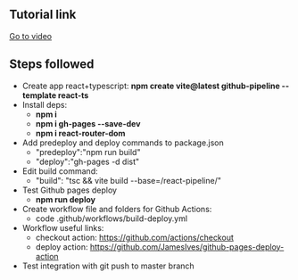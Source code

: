 ## Tutorial link

[Go to video](https://www.youtube.com/watch?v=e3SV6tYztz0)

## Steps followed

- Create app react+typescript: **npm create vite@latest github-pipeline --template react-ts**
- Install deps:
  - **npm i**
  - **npm i gh-pages --save-dev**
  - **npm i react-router-dom**
- Add predeploy and deploy commands to package.json
  - "predeploy":"npm run build"
  - "deploy":"gh-pages -d dist"
- Edit build command:
  - "build": "tsc && vite build --base=/react-pipeline/"
- Test Github pages deploy
  - **npm run deploy**
- Create workflow file and folders for Github Actions:
  - code .github/workflows/build-deploy.yml
- Workflow useful links:
  - checkout action: https://github.com/actions/checkout
  - deploy action: https://github.com/JamesIves/github-pages-deploy-action
- Test integration with git push to master branch
